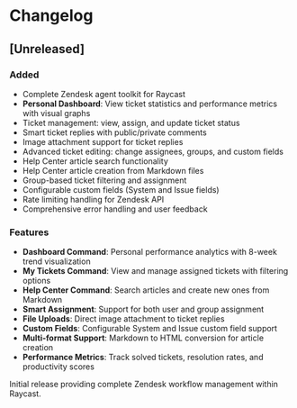 # Changelog

## [Unreleased]

### Added
- Complete Zendesk agent toolkit for Raycast
- **Personal Dashboard**: View ticket statistics and performance metrics with visual graphs
- Ticket management: view, assign, and update ticket status
- Smart ticket replies with public/private comments
- Image attachment support for ticket replies
- Advanced ticket editing: change assignees, groups, and custom fields
- Help Center article search functionality
- Help Center article creation from Markdown files
- Group-based ticket filtering and assignment
- Configurable custom fields (System and Issue fields)
- Rate limiting handling for Zendesk API
- Comprehensive error handling and user feedback

### Features
- **Dashboard Command**: Personal performance analytics with 8-week trend visualization
- **My Tickets Command**: View and manage assigned tickets with filtering options
- **Help Center Command**: Search articles and create new ones from Markdown
- **Smart Assignment**: Support for both user and group assignment
- **File Uploads**: Direct image attachment to ticket replies
- **Custom Fields**: Configurable System and Issue custom field support
- **Multi-format Support**: Markdown to HTML conversion for article creation
- **Performance Metrics**: Track solved tickets, resolution rates, and productivity scores

Initial release providing complete Zendesk workflow management within Raycast.
